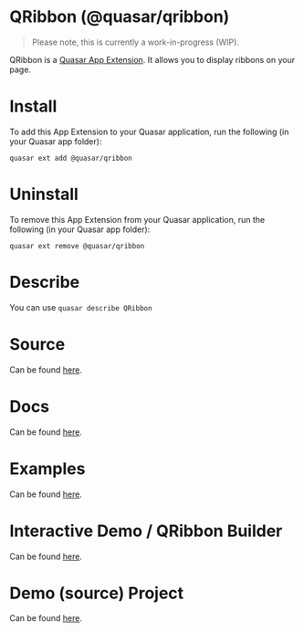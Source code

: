 QRibbon (@quasar/qribbon)
===

> Please note, this is currently a work-in-progress (WIP).

QRibbon is a [Quasar App Extension](https://quasar.dev/app-extensions/introduction). It allows you to display ribbons on your page.

# Install
To add this App Extension to your Quasar application, run the following (in your Quasar app folder):

```
quasar ext add @quasar/qribbon
```

# Uninstall
To remove this App Extension from your Quasar application, run the following (in your Quasar app folder):

```
quasar ext remove @quasar/qribbon
```

# Describe
You can use `quasar describe QRibbon`

# Source
Can be found [here](https://github.com/quasarframework/quasar-ui-qribbon/).

# Docs
Can be found [here](https://quasarframework.github.io/quasar-ui-qribbon/).

# Examples
Can be found [here](https://quasarframework.github.io/quasar-ui-qribbon/examples).

# Interactive Demo / QRibbon Builder
Can be found [here](https://quasarframework.github.io/quasar-ui-qribbon/builder).

# Demo (source) Project
Can be found [here](https://github.com/quasarframework/quasar-ui-qribbon/tree/master/demo).
